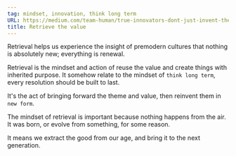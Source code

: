 ```yaml
---
tag: mindset, innovation, think long term
URL: https://medium.com/team-human/true-innovators-dont-just-invent-they-retrieve-fa8cae7e38dc
title: Retrieve the value
---
```


Retrieval helps us experience the insight of premodern cultures that nothing is absolutely new; everything is renewal.

Retrieval is the mindset and action of reuse the value and create things with inherited purpose. It somehow relate to the mindset of `think long term`, every resolution should be built to last. 

It's the act of bringing forward the theme and value, then reinvent them in `new form`.


The mindset of retrieval is important because nothing happens from the air. It was born, or evolve from something, for some reason. 

It means we extract the good from our age, and bring it to the next generation. 